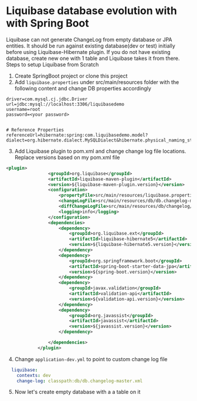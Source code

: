 # Liquibase database evolution with with Spring Boot 
Liquibase can not generate ChangeLog from empty database or JPA entities. It should be run against existing database(dev or test) initially before using Liquibase-Hibernate plugin. If you do not have existing database, create new one with 1 table and Liquibase takes it from there. Steps to setup Liquibase from Scratch
1. Create SpringBoot project or clone this project
2. Add `liquibase.properties` under src/main/resources folder with the following content and change DB properties accordingly
```outputChangeLogFile= src/main/resources/db/db.changelog-master.xml
driver=com.mysql.cj.jdbc.Driver
url=jdbc:mysql://localhost:3306/liquibasedemo
username=root
password=<your password>


# Reference Properties
referenceUrl=hibernate:spring:com.liquibasedemo.model?dialect=org.hibernate.dialect.MySQLDialect&hibernate.physical_naming_strategy=org.springframework.boot.orm.jpa.hibernate.SpringPhysicalNamingStrategy&hibernate.implicit_naming_strategy=org.springframework.boot.orm.jpa.hibernate.SpringImplicitNamingStrategy
```
3. Add Liquibase plugin to pom.xml and change change log file locations. Replace versions based on my pom.xml file
```xml
<plugin>
                <groupId>org.liquibase</groupId>
                <artifactId>liquibase-maven-plugin</artifactId>
                <version>${liquibase-maven-plugin.version}</version>
                <configuration>
                    <propertyFile>src/main/resources/liquibase.properties</propertyFile>
                    <changeLogFile>src/main/resources/db/db.changelog-master.xml</changeLogFile>
                    <diffChangeLogFile>src/main/resources/db/changelog/${maven.build.timestamp}_changelog.xml</diffChangeLogFile>
                    <logging>info</logging>
                </configuration>
                <dependencies>
                    <dependency>
                        <groupId>org.liquibase.ext</groupId>
                        <artifactId>liquibase-hibernate5</artifactId>
                        <version>${liquibase-hibernate5.version}</version>
                    </dependency>
                    <dependency>
                        <groupId>org.springframework.boot</groupId>
                        <artifactId>spring-boot-starter-data-jpa</artifactId>
                        <version>${spring-boot.version}</version>
                    </dependency>
                    <dependency>
                        <groupId>javax.validation</groupId>
                        <artifactId>validation-api</artifactId>
                        <version>${validation-api.version}</version>
                    </dependency>
                    <dependency>
                        <groupId>org.javassist</groupId>
                        <artifactId>javassist</artifactId>
                        <version>${javassist.version}</version>
                    </dependency>

                </dependencies>
            </plugin>
```
4. Change `application-dev.yml` to point to custom change log file 
```yaml
  liquibase:
    contexts: dev
    change-log: classpath:db/db.changelog-master.xml
```
5. Now let's create empty database with a a table on it

